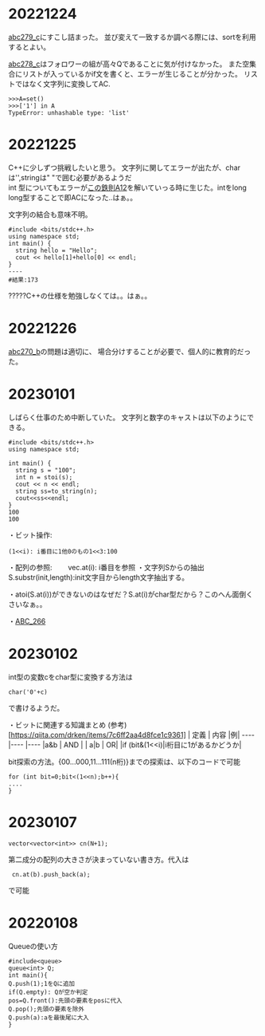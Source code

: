 # 20221224  
[abc279_c](https://atcoder.jp/contests/abc279/tasks/abc279_c)にすこし詰まった。
並び変えて一致するか調べる際には、sortを利用するとよい。

[abc278_c](https://atcoder.jp/contests/abc278/tasks/abc278_c)はフォロワーの組が高々Qであることに気が付けなかった。
また空集合にリストが入っているかif文を書くと、エラーが生じることが分かった。
リストではなく文字列に変換してAC.
~~~  
>>>A=set()
>>>['1'] in A 
TypeError: unhashable type: 'list'
~~~  


# 20221225   
C++に少しずつ挑戦したいと思う。
文字列に関してエラーが出たが、charは'',stringは" "で囲む必要があるようだ  
int 型についてもエラーが[この鉄則A12](https://atcoder.jp/contests/tessoku-book/tasks/tessoku_book_l)を解いていっる時に生じた。intをlong long型することで即ACになった..はぁ。。

文字列の結合も意味不明。
~~~
#include <bits/stdc++.h>
using namespace std;
int main() {
  string hello = "Hello";
  cout << hello[1]+hello[0] << endl;
}
----
#結果:173
~~~
?????C++の仕様を勉強しなくては。。はぁ。。

# 20221226  
[abc270_b](https://atcoder.jp/contests/abc270/tasks/abc270_b)の問題は適切に、
場合分けすることが必要で、個人的に教育的だった。


# 20230101  
しばらく仕事のため中断していた。
文字列と数字のキャストは以下のようにできる。
~~~
#include <bits/stdc++.h>
using namespace std;
 
int main() {
  string s = "100";
  int n = stoi(s);
  cout << n << endl;
  string ss=to_string(n);
  cout<<ss<<endl;
}
100
100
~~~  
・ビット操作:  
~~~
(1<<i): i番目に1他0のもの1<<3:100  
~~~

・配列の参照:　　
vec.at(i): i番目を参照
・文字列Sからの抽出
S.substr(init,length):init文字目からlength文字抽出する。

・atoi(S.at(i))ができないのはなぜだ？S.at(i)がchar型だから？このへん面倒くさいなぁ。。


・[ABC_266](https://atcoder.jp/contests/abc266/tasks/abc266_b)  

# 20230102  
int型の変数cをchar型に変換する方法は
~~~
char('0'+c)
~~~
で書けるようだ。


・ビットに関連する知識まとめ  (参考)[https://qiita.com/drken/items/7c6ff2aa4d8fce1c9361]
| 定義 | 内容 |例|
----|---- |----
|a&b  | AND | 
| a|b | OR|
|if (bit&(1<<i)|i桁目に1があるかどうか|

bit探索の方法。{00...000,11...111(n桁)}までの探索は、以下のコードで可能
~~~
for (int bit=0;bit<(1<<n);b++){
....
}
~~~

# 20230107  
 ~~~
 vector<vector<int>> cn(N+1);
 ~~~
 第二成分の配列の大きさが決まっていない書き方。代入は
 ~~~
  cn.at(b).push_back(a);
 ~~~
 で可能
 
 
 
# 20220108   
Queueの使い方 
~~~
#include<queue>
queue<int> Q;
int main(){
Q.push(1);1をQに追加
if(Q.empty): Qが空か判定
pos=Q.front():先頭の要素をposに代入
Q.pop();先頭の要素を除外
Q.push(a):aを最後尾に大入
}
~~~

 
